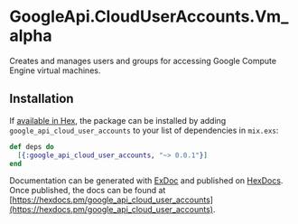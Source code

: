 # GoogleApi.CloudUserAccounts.Vm_alpha

Creates and manages users and groups for accessing Google Compute Engine virtual machines.

## Installation

If [available in Hex](https://hex.pm/docs/publish), the package can be installed
by adding `google_api_cloud_user_accounts` to your list of dependencies in `mix.exs`:

```elixir
def deps do
  [{:google_api_cloud_user_accounts, "~> 0.0.1"}]
end
```

Documentation can be generated with [ExDoc](https://github.com/elixir-lang/ex_doc)
and published on [HexDocs](https://hexdocs.pm). Once published, the docs can
be found at [https://hexdocs.pm/google_api_cloud_user_accounts](https://hexdocs.pm/google_api_cloud_user_accounts).
